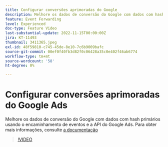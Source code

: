 ```yaml
---
title: Configurar conversões aprimoradas do Google
description: Melhore os dados de conversão do Google com dados com hash primários usando o encaminhamento de eventos e a API do Google Ads.
feature: Event Forwarding
level: Experienced
doc-type: Feature Video
last-substantial-update: 2022-11-15T00:00:00Z
jira: KT-11493
thumbnail: 3411365.jpeg
exl-id: 48f59810-c745-45de-8e10-7c6b9009bafc
source-git-commit: 00ef0f40fb3d82f0c06428a35c0e402f46ab6774
workflow-type: tm+mt
source-wordcount: '58'
ht-degree: 0%

---
```


# Configurar conversões aprimoradas do Google Ads

Melhore os dados de conversão do Google com dados com hash primários usando o encaminhamento de eventos e a API do Google Ads. Para obter mais informações, consulte [a documentação](https://experienceleague.adobe.com/docs/experience-platform/tags/extensions/adobe/google-ads-enhanced-conversions/overview.html)

>[!VIDEO](https://video.tv.adobe.com/v/3411365/?learn=on)
